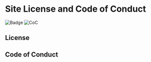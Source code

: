 # Site License and Code of Conduct

![Badge](https://img.shields.io/badge/license-MIT-green?style=for-the-badge)
![CoC](https://img.shields.io/endpoint?style=for-the-badge&url=https%3A%2F%2Fraw.githubusercontent.com%2Fnattadasu%2FtncGfx-Encyclopedia%2FinnerDocumentation%2Fconfig%2Fcc.shield.json)

## License

[](LICENSE ':include :type=code markdown')

## Code of Conduct

[](CODE_OF_CONDUCT.md ':include')